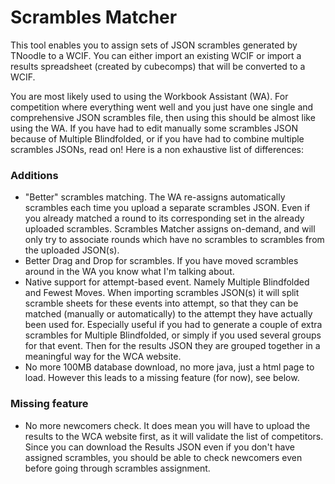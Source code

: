 # Scrambles Matcher

This tool enables you to assign sets of JSON scrambles generated by TNoodle to a WCIF. You can either import an existing WCIF or import a results spreadsheet (created by cubecomps) that will be converted to a WCIF.

You are most likely used to using the Workbook Assistant (WA). For competition where everything went well and you just have one single and comprehensive JSON scrambles file, then using this should be almost like using the WA.
If you have had to edit manually some scrambles JSON because of Multiple Blindfolded, or if you have had to combine multiple scrambles JSONs, read on! Here is a non exhaustive list of differences:

### Additions


  - "Better" scrambles matching.
The WA re-assigns automatically scrambles each time you upload a separate scrambles JSON. Even if you already matched a round to its corresponding set in the already uploaded scrambles. Scrambles Matcher assigns on-demand, and will only try to associate rounds which have no scrambles to scrambles from the uploaded JSON(s).
  - Better Drag and Drop for scrambles.
If you have moved scrambles around in the WA you know what I'm talking about.
  - Native support for attempt-based event.
Namely Multiple Blindfolded and Fewest Moves. When importing scrambles JSON(s) it will split scramble sheets for these events into attempt, so that they can be matched (manually or automatically) to the attempt they have actually been used for.
Especially useful if you had to generate a couple of extra scrambles for Multiple Blindfolded, or simply if you used several groups for that event.
Then for the results JSON they are grouped together in a meaningful way for the WCA website.
  - No more 100MB database download, no more java, just a html page to load. However this leads to a missing feature (for now), see below.

### Missing feature


  - No more newcomers check. It does mean you will have to upload the results to the WCA website first, as it will validate the list of competitors. Since you can download the Results JSON even if you don't have assigned scrambles, you should be able to check newcomers even before going through scrambles assignment.

